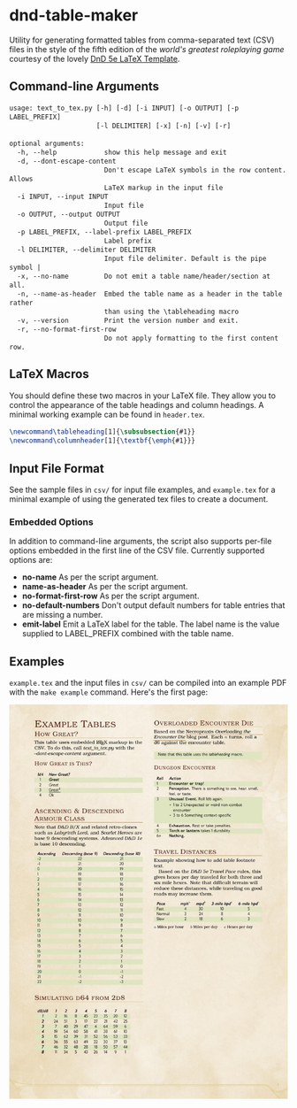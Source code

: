 # dnd-table-maker

Utility for generating formatted tables from comma-separated text (CSV) files
in the style of the fifth edition of the *world's greatest roleplaying game*
courtesy of the lovely 
[DnD 5e LaTeX Template](https://github.com/rpgtex/DND-5e-LaTeX-Template).

## Command-line Arguments

```text
usage: text_to_tex.py [-h] [-d] [-i INPUT] [-o OUTPUT] [-p LABEL_PREFIX]
                      [-l DELIMITER] [-x] [-n] [-v] [-r]

optional arguments:
  -h, --help            show this help message and exit
  -d, --dont-escape-content
                        Don't escape LaTeX symbols in the row content. Allows
                        LaTeX markup in the input file
  -i INPUT, --input INPUT
                        Input file
  -o OUTPUT, --output OUTPUT
                        Output file
  -p LABEL_PREFIX, --label-prefix LABEL_PREFIX
                        Label prefix
  -l DELIMITER, --delimiter DELIMITER
                        Input file delimiter. Default is the pipe symbol |
  -x, --no-name         Do not emit a table name/header/section at all.
  -n, --name-as-header  Embed the table name as a header in the table rather
                        than using the \tableheading macro
  -v, --version         Print the version number and exit.
  -r, --no-format-first-row
                        Do not apply formatting to the first content row.
```

## LaTeX Macros

You should define these two macros in your LaTeX file. They allow you to control
the appearance of the table headings and column headings. A minimal working example
can be found in `header.tex`.

```tex
\newcommand\tableheading[1]{\subsubsection{#1}}
\newcommand\columnheader[1]{\textbf{\emph{#1}}}
```

## Input File Format

See the sample files in `csv/` for input file examples, and
`example.tex` for a minimal example of using the generated tex files to create a document.

### Embedded Options

In addition to command-line arguments, the script also supports per-file options
embedded in the first line of the CSV file. Currently supported options are:

* **no-name** As per the script argument.
* **name-as-header** As per the script argument.
* **no-format-first-row** As per the script argument.
* **no-default-numbers** Don't output default numbers for table entries that are
  missing a number.
* **emit-label** Emit a LaTeX label for the table. The label name is the value
  supplied to LABEL_PREFIX combined with the table name.

## Examples

`example.tex` and the input files in `csv/` can be compiled into an example PDF
with the `make example` command. Here's the first page:

![Preview image of the first page from the PDF](./preview.jpg)
